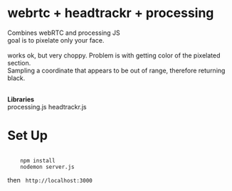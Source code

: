 webrtc + headtrackr + processing
======

Combines webRTC and processing JS<br/>
goal is to pixelate only your face.
<br/><br/>
works ok, but very choppy.
Problem is with getting color of the pixelated section.<br/>
Sampling a coordinate that appears to be out of range, therefore returning black.
<br/><br/>

<b>Libraries</b><br/>
processing.js
headtrackr.js


Set Up
======
<code>
	npm install
	nodemon server.js
</code>

then
<code>
http://localhost:3000
</code>